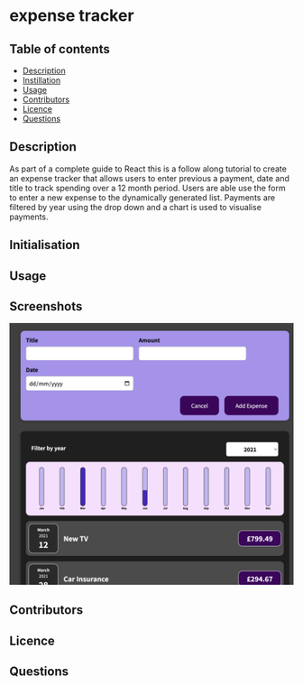 # expense tracker 

 ## Table of contents

  * [Description](#Description)
  * [Instillation](#Instillation)
  * [Usage](#Usage)
  * [Contributors](#Contributing)
  * [Licence](#License)
  * [Questions](#Questions)
  

## Description
As part of a complete guide to React this is a follow along tutorial to create an expense tracker that allows users to enter previous a payment, date and title to track spending over a 12 month period. Users are able use the form to enter a new expense to the dynamically generated list. Payments are filtered by year using the drop down and a chart is used to visualise payments.

## Initialisation 

## Usage

## Screenshots 
![](https://github.com/Charl1410/expense-tracker-tutorial/blob/5d454d1160831d67ac947ad81f8b022dd0987631/screenshots/Screenshot%202023-08-02%20at%2014.40.21.png)

## Contributors

## Licence 

## Questions 
